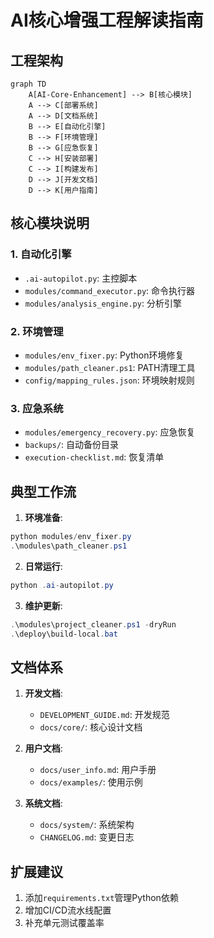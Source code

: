 # AI核心增强工程解读指南

## 工程架构
```mermaid
graph TD
    A[AI-Core-Enhancement] --> B[核心模块]
    A --> C[部署系统]
    A --> D[文档系统]
    B --> E[自动化引擎]
    B --> F[环境管理]
    B --> G[应急恢复]
    C --> H[安装部署]
    C --> I[构建发布]
    D --> J[开发文档]
    D --> K[用户指南]
```

## 核心模块说明

### 1. 自动化引擎
- `.ai-autopilot.py`: 主控脚本
- `modules/command_executor.py`: 命令执行器
- `modules/analysis_engine.py`: 分析引擎

### 2. 环境管理
- `modules/env_fixer.py`: Python环境修复
- `modules/path_cleaner.ps1`: PATH清理工具
- `config/mapping_rules.json`: 环境映射规则

### 3. 应急系统
- `modules/emergency_recovery.py`: 应急恢复
- `backups/`: 自动备份目录
- `execution-checklist.md`: 恢复清单

## 典型工作流

1. **环境准备**:
```powershell
python modules/env_fixer.py
.\modules\path_cleaner.ps1
```

2. **日常运行**:
```powershell
python .ai-autopilot.py
```

3. **维护更新**:
```powershell
.\modules\project_cleaner.ps1 -dryRun
.\deploy\build-local.bat
```

## 文档体系
1. **开发文档**:
   - `DEVELOPMENT_GUIDE.md`: 开发规范
   - `docs/core/`: 核心设计文档

2. **用户文档**:
   - `docs/user_info.md`: 用户手册
   - `docs/examples/`: 使用示例

3. **系统文档**:
   - `docs/system/`: 系统架构
   - `CHANGELOG.md`: 变更日志

## 扩展建议
1. 添加`requirements.txt`管理Python依赖
2. 增加CI/CD流水线配置
3. 补充单元测试覆盖率
```